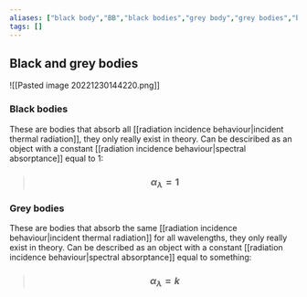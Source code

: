 ```yaml
---
aliases: ["black body","BB","black bodies","grey body","grey bodies","blackbody"]
tags: []
---
```


## Black and grey bodies

![[Pasted image 20221230144220.png]]

### Black bodies

These are bodies that absorb all [[radiation incidence behaviour|incident thermal radiation]], they only really exist in theory. Can be desciribed as an object with a constant [[radiation incidence behaviour|spectral absorptance]] equal to 1:

> ### $$ \alpha_{\lambda} = 1 $$

### Grey bodies

These are bodies that absorb the same [[radiation incidence behaviour|incident thermal radiation]] for all wavelengths, they only really exist in theory. Can be described as an object with a constant [[radiation incidence behaviour|spectral absorptance]] equal to something:

> ### $$ \alpha_{\lambda} = k $$
